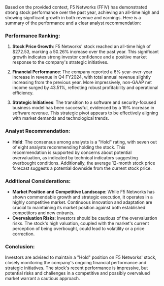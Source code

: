 Based on the provided context, F5 Networks (FFIV) has demonstrated strong stock performance over the past year, achieving an all-time high and showing significant growth in both revenue and earnings. Here is a summary of the performance and a clear analyst recommendation:

### Performance Ranking:
1. **Stock Price Growth**: F5 Networks' stock reached an all-time high of $272.53, marking a 50.26% increase over the past year. This significant growth indicates strong investor confidence and a positive market response to the company's strategic initiatives.
   
2. **Financial Performance**: The company reported a 6% year-over-year increase in revenue in Q4 FY2024, with total annual revenue slightly increasing from the previous year. More impressively, non-GAAP net income surged by 43.51%, reflecting robust profitability and operational efficiency.

3. **Strategic Initiatives**: The transition to a software and security-focused business model has been successful, evidenced by a 19% increase in software revenue. This strategic pivot appears to be effectively aligning with market demands and technological trends.

### Analyst Recommendation:
- **Hold**: The consensus among analysts is a "Hold" rating, with seven out of eight analysts recommending holding the stock. This recommendation is supported by concerns about potential overvaluation, as indicated by technical indicators suggesting overbought conditions. Additionally, the average 12-month stock price forecast suggests a potential downside from the current stock price.

### Additional Considerations:
- **Market Position and Competitive Landscape**: While F5 Networks has shown commendable growth and strategic execution, it operates in a highly competitive market. Continuous innovation and adaptation are crucial to maintaining its market position against both established competitors and new entrants.
- **Overvaluation Risks**: Investors should be cautious of the overvaluation risks. The stock's high valuation, coupled with the market's current perception of being overbought, could lead to volatility or a price correction.

### Conclusion:
Investors are advised to maintain a "Hold" position on F5 Networks' stock, closely monitoring the company's ongoing financial performance and strategic initiatives. The stock's recent performance is impressive, but potential risks and challenges in a competitive and possibly overvalued market warrant a cautious approach.
